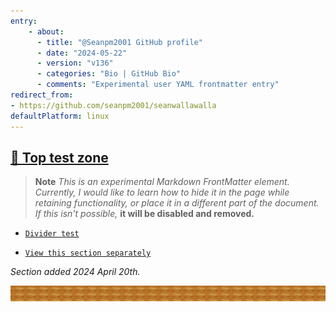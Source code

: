 ```yaml
---
entry:
    - about:
      - title: "@Seanpm2001 GitHub profile"
      - date: "2024-05-22"
      - version: "v136"
      - categories: "Bio | GitHub Bio"
      - comments: "Experimental user YAML frontmatter entry"
redirect_from:
- https://github.com/seanpm2001/seanwallawalla    
defaultPlatform: linux
---
```


## [🚧️ Top test zone](#-Top-test-zone)

> **Note** _This is an experimental Markdown FrontMatter element. Currently, I would like to learn how to hide it in the page while retaining functionality, or place it in a different part of the document. If this isn't possible,_ **it will be disabled and removed.**

- [`Divider test`](/Segments/Divider-test/README.md)

<!--
---
layout: post
title:  ""
date:   2024-04-20
version:   V104
categories: bio
---
!-->

<!-- *** !-->

- [`View this section separately`](/Segments/Top-test-zone/README.md)

_Section added 2024 April 20th._

<img src="/Graphics/Dividers/PNG/Wood-Of-Some-Sort-Divider_2500x250_V1_HighCompression.png" alt="Wood of some sort divider" width="2500" height="25">
